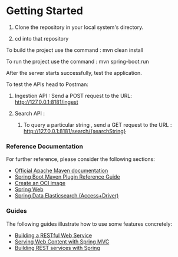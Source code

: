 # Getting Started

1) Clone the repository in your local system's directory.

2) cd into that repository


To build the project use the command : mvn clean install


To run the project use the command : mvn spring-boot:run


After the server starts successfully, test the application.


To test the APIs head to Postman:


1) Ingestion API : Send a POST request to the URL: http://127.0.0.1:8181/ingest 

2) Search API :
 

    1) To query a particular string , send a GET request to the URL : http://127.0.0.1:8181/search/{searchString}

      

### Reference Documentation
For further reference, please consider the following sections:

* [Official Apache Maven documentation](https://maven.apache.org/guides/index.html)
* [Spring Boot Maven Plugin Reference Guide](https://docs.spring.io/spring-boot/docs/2.3.0.RELEASE/maven-plugin/reference/html/)
* [Create an OCI image](https://docs.spring.io/spring-boot/docs/2.3.0.RELEASE/maven-plugin/reference/html/#build-image)
* [Spring Web](https://docs.spring.io/spring-boot/docs/2.3.0.RELEASE/reference/htmlsingle/#boot-features-developing-web-applications)
* [Spring Data Elasticsearch (Access+Driver)](https://docs.spring.io/spring-boot/docs/2.3.0.RELEASE/reference/htmlsingle/#boot-features-elasticsearch)

### Guides
The following guides illustrate how to use some features concretely:

* [Building a RESTful Web Service](https://spring.io/guides/gs/rest-service/)
* [Serving Web Content with Spring MVC](https://spring.io/guides/gs/serving-web-content/)
* [Building REST services with Spring](https://spring.io/guides/tutorials/bookmarks/)

